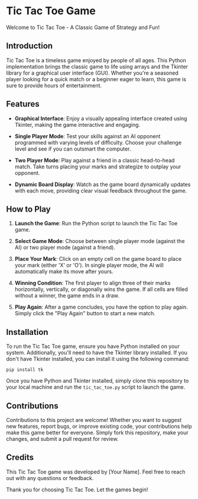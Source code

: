 # Tic Tac Toe Game

Welcome to Tic Tac Toe - A Classic Game of Strategy and Fun!

## Introduction

Tic Tac Toe is a timeless game enjoyed by people of all ages. This Python implementation brings the classic game to life using arrays and the Tkinter library for a graphical user interface (GUI). Whether you're a seasoned player looking for a quick match or a beginner eager to learn, this game is sure to provide hours of entertainment.

## Features

- **Graphical Interface**: Enjoy a visually appealing interface created using Tkinter, making the game interactive and engaging.

- **Single Player Mode**: Test your skills against an AI opponent programmed with varying levels of difficulty. Choose your challenge level and see if you can outsmart the computer.

- **Two Player Mode**: Play against a friend in a classic head-to-head match. Take turns placing your marks and strategize to outplay your opponent.

- **Dynamic Board Display**: Watch as the game board dynamically updates with each move, providing clear visual feedback throughout the game.

## How to Play

1. **Launch the Game**: Run the Python script to launch the Tic Tac Toe game.

2. **Select Game Mode**: Choose between single player mode (against the AI) or two player mode (against a friend).

3. **Place Your Mark**: Click on an empty cell on the game board to place your mark (either 'X' or 'O'). In single player mode, the AI will automatically make its move after yours.

4. **Winning Condition**: The first player to align three of their marks horizontally, vertically, or diagonally wins the game. If all cells are filled without a winner, the game ends in a draw.

5. **Play Again**: After a game concludes, you have the option to play again. Simply click the "Play Again" button to start a new match.

## Installation

To run the Tic Tac Toe game, ensure you have Python installed on your system. Additionally, you'll need to have the Tkinter library installed. If you don't have Tkinter installed, you can install it using the following command:

```
pip install tk
```

Once you have Python and Tkinter installed, simply clone this repository to your local machine and run the `tic_tac_toe.py` script to launch the game.

## Contributions

Contributions to this project are welcome! Whether you want to suggest new features, report bugs, or improve existing code, your contributions help make this game better for everyone. Simply fork this repository, make your changes, and submit a pull request for review.

## Credits

This Tic Tac Toe game was developed by [Your Name]. Feel free to reach out with any questions or feedback.

Thank you for choosing Tic Tac Toe. Let the games begin!
